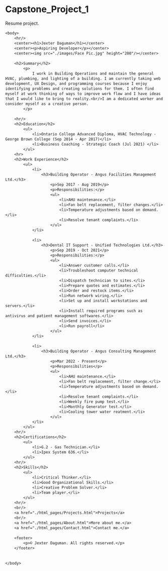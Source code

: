 # Capstone_Project_1
Resume project.
<!DOCTYPE html>
<html lang="en">
    <head> 
        <meta charset="UTF-8">
        <title>My Resume</title>
    </head>

    <body>
        <hr/>
        <center><h1>Jexter Daguman</h1></center>
        <center><p>Aspiring Developer</p></center>
        <center><img src="./images/Face Pic.jpg" height="200"/></center>

        <h2>Summary</h2>
            <p>
                I work in Building Operations and maintain the general HVAC, plumbing, and lighting of a building. I am currently taking web development, UX Design, and programming courses because I enjoy identifying problems and creating solutions for them. I often find myself at work thinking of ways to improve work flow and I have ideas that I would like to bring to reality.<br/>I am a dedicated worker and consider myself as a creative person.
            </p>

        <hr/>
        <h2>Education</h2>
            <ul>
                <li>Ontario College Advanced Diploma, HVAC Technology - George Brown College (Sep 2014 - Apr 2017)</li>
                <li>Business Coaching - Strategic Coach (Jul 2021) </li>
            </ul>
        <hr>
        <h2>Work Experience</h2>
            <ul>
                <li>
                    <h3>Building Operator - Angus Facilities Management Ltd.</h3>
                        <p>Sep 2017 - Aug 2019</p>
                        <p>Responsibilities:</p>
                        <ul>
                            <li>AHU maintenance.</li>
                            <li>Fan belt replacement, filter changes.</li>
                            <li>Temperature adjustments based on demand.</li>
                            <li>Resolve tenant complaints.</li>
                        </ul>
                </li>

                <li>
                    <h3>Dental IT Support - Unified Technologies Ltd.</h3>
                        <p>Sep 2019 - Oct 2021</p>
                        <p>Responsibilities:</p>                       
                        <ul>
                            <li>Answer customer calls.</li>
                            <li>Troubleshoot computer technical difficulties.</li>
                            <li>Dispatch technician to sites.</li>
                            <li>Prepare quotes and estimates.</li>
                            <li>Order and restock items.</li>
                            <li>Run network wiring.</li>
                            <li>Set up and install workstations and servers.</li>
                            <li>Install required programs such as antivirus and patient management softwares.</li>
                            <li>Send invoices.</li>
                            <li>Run payroll</li>
                        </ul>
                </li>

                <li>
                    <h3>Building Operator - Angus Consulting Management Ltd.</h3>
                        <p>Mar 2022 - Present</p>
                        <p>Responsibilities</p>
                        <ul>
                            <li>AHU maintenance.</li>
                            <li>Fan belt replacement, filter change.</li>
                            <li>Temperature adjustments based on demand.</li>
                            <li>Resolve tenant complaints.</li>
                            <li>Weekly fire pump test.</li>
                            <li>Monthly Generator test.</li>
                            <li>Cooling tower water reatment.</li>
                        </ul>
                </li>
            </ul>
        <hr/>
        <h2>Certifications</h2>
            <ul>
                <li>G.2 - Gas Technician.</li>
                <li>Ipex System 636.</li>
            </ul>
        <hr/>
        <h2>Skills</h2>
            <ul>
                <li>Critical Thinker.</li>
                <li>Good Organizational Skills.</li>
                <li>Creative Problem Solver.</li>
                <li>Team player.</li>
            </ul>
        <hr/>
        <br/>
        <a href="./html_pages/Projects.html">Projects</a>
        <br/>
        <a href="./html_pages/About.html">More about me.</a>
        <a href="./html_pages/Contact.html">Contact me.</a>

        <footer>
            <p>© Jexter Daguman. All rights reserved.</p>
        </footer>

        
    </body>

</html>
